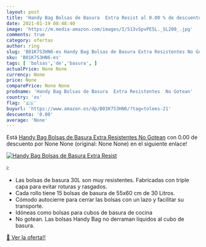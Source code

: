 ```yaml
---
layout: post
title: 'Handy Bag Bolsas de Basura  Extra Resist al 0.00 % de descuento'
date: 2021-01-19 08:48:40
image: 'https://m.media-amazon.com/images/I/513v5pvPE5L._SL200_.jpg'
comments: true
category: ofertas
author: ring
slug: 'B01K7S3HN6-es Handy Bag Bolsas de Basura Extra Resistentes No Gotean'
sku: 'B01K7S3HN6-es'
tags: [ 'bolsas','de','basura', ]
actualPrice: None None
currency: None
price: None
comparePrice: None None
prodname: 'Handy Bag Bolsas de Basura  Extra Resistentes  No Gotean'
country: 'es'
flag: '🇪🇸'
buyurl: 'https://www.amazon.es/dp/B01K7S3HN6/?tag=tolees-21'
descuento: '0.00'
average: 'None'
---
```


Está [Handy Bag Bolsas de Basura  Extra Resistentes  No Gotean](https://www.amazon.es/dp/B01K7S3HN6/?tag=tolees-21) con 0.00 de descuento por None None (original: None None) en el siguiente enlace!

[![Handy Bag Bolsas de Basura  Extra Resist](https://m.media-amazon.com/images/I/513v5pvPE5L._SL200_.jpg)](https://www.amazon.es/dp/B01K7S3HN6/?tag=tolees-21)

ℹ️:

- Las bolsas de basura 30L son muy resistentes. Fabricadas con triple capa para evitar roturas y rasgados.
- Cada rollo tiene 15 bolsas de basura de 55x60 cm de 30 Litros.
- Cómodo autocierre para cerrar las bolsas con un lazo y facilitar su transporte.
- Idóneas como bolsas para cubos de basura de cocina
- No gotean. Las bolsas Handy Bag no derraman líquidos al cubo de basura.

[🛒 Ver la oferta!!](https://www.amazon.es/dp/B01K7S3HN6/?tag=tolees-21)
